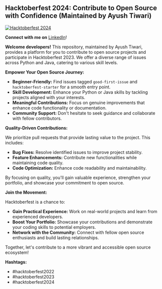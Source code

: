 ## Hacktoberfest 2024: Contribute to Open Source with Confidence (Maintained by Ayush Tiwari)

[![Hacktoberfest 2024](https://img.shields.io/badge/Hacktoberfest-2024-ff6f00?style=flat-square&logo=hacktoberfest&logoColor=white&labelColor=000000)](https://hacktoberfest.digitalocean.com/)

**Connect with me on** [LinkedIn](https://www.linkedin.com/in/ayush-tiwari02)!

**Welcome developers!** This repository, maintained by Ayush Tiwari, provides a platform for you to contribute to open source projects and participate in Hacktoberfest 2023. We offer a diverse range of issues across Python and Java, catering to various skill levels. 

**Empower Your Open Source Journey:**

* **Beginner-Friendly:** Find issues tagged `good-first-issue` and `hacktoberfest-starter` for a smooth entry point. 
* **Skill Development:** Enhance your Python or Java skills by tackling projects aligned with your interests.
* **Meaningful Contributions:** Focus on genuine improvements that enhance code functionality or documentation.
* **Community Support:** Don't hesitate to seek guidance and collaborate with fellow contributors.

**Quality-Driven Contributions:**

We prioritize pull requests that provide lasting value to the project. This includes:

* **Bug Fixes:** Resolve identified issues to improve project stability.
* **Feature Enhancements:** Contribute new functionalities while maintaining code quality.
* **Code Optimization:** Enhance code readability and maintainability.

By focusing on quality, you'll gain valuable experience, strengthen your portfolio, and showcase your commitment to open source.

**Join the Movement:**

Hacktoberfest is a chance to:

* **Gain Practical Experience:** Work on real-world projects and learn from experienced developers.
* **Boost Your Portfolio:** Showcase your contributions and demonstrate your coding skills to potential employers.
* **Network with the Community:** Connect with fellow open source enthusiasts and build lasting relationships.

Together, let's contribute to a more vibrant and accessible open source ecosystem!

**Hashtags:**

* #hacktoberfest2022
* #hacktoberfest2023
* #hacktoberfest2024

